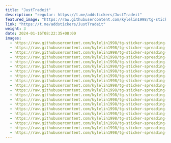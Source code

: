 ```yaml
---
title: "JustTradeit"
description: "regular: https://t.me/addstickers/JustTradeit"
featured_image: "https://raw.githubusercontent.com/kylelin1998/tg-sticker-spreading-worldwide-images/main/img/1013026a-6bf6-46cc-83e3-735b44c55054.jpg"
link: "https://t.me/addstickers/JustTradeit"
weight: 3
date: 2024-01-16T08:22:35+08:00
images:
  - https://raw.githubusercontent.com/kylelin1998/tg-sticker-spreading-worldwide-images/main/img/1013026a-6bf6-46cc-83e3-735b44c55054.jpg
  - https://raw.githubusercontent.com/kylelin1998/tg-sticker-spreading-worldwide-images/main/img/69f057a6-fef9-47d7-891a-97616c329093.jpg
  - https://raw.githubusercontent.com/kylelin1998/tg-sticker-spreading-worldwide-images/main/img/b6393fe1-3048-4bba-a238-8da90ab1b8b7.jpg
  - https://raw.githubusercontent.com/kylelin1998/tg-sticker-spreading-worldwide-images/main/img/d163805f-d588-4a27-bbe9-b81a3b77af62.jpg
  - https://raw.githubusercontent.com/kylelin1998/tg-sticker-spreading-worldwide-images/main/img/4379221b-8829-45fe-88be-5e76027c7cfe.jpg
  - https://raw.githubusercontent.com/kylelin1998/tg-sticker-spreading-worldwide-images/main/img/463ac017-7f8b-4c25-a93c-1708dd9c5db9.jpg
  - https://raw.githubusercontent.com/kylelin1998/tg-sticker-spreading-worldwide-images/main/img/a3adae70-6b6e-4ba8-bc3b-a03388628cb7.jpg
  - https://raw.githubusercontent.com/kylelin1998/tg-sticker-spreading-worldwide-images/main/img/2d294a16-2268-4861-81ac-b5631ef1a7a9.jpg
  - https://raw.githubusercontent.com/kylelin1998/tg-sticker-spreading-worldwide-images/main/img/c364c18d-48b4-4aef-b74d-6995e0c80951.jpg
  - https://raw.githubusercontent.com/kylelin1998/tg-sticker-spreading-worldwide-images/main/img/458398ef-56b8-4395-98ff-f5e64386649b.jpg
  - https://raw.githubusercontent.com/kylelin1998/tg-sticker-spreading-worldwide-images/main/img/f0ce7504-dbdc-4c2e-867a-ee3238f0e41f.jpg
  - https://raw.githubusercontent.com/kylelin1998/tg-sticker-spreading-worldwide-images/main/img/0be26341-322f-43f6-a438-77bae4926b3e.jpg
  - https://raw.githubusercontent.com/kylelin1998/tg-sticker-spreading-worldwide-images/main/img/cdb0e127-7eba-4be4-983c-1dbb0a1940d2.jpg
  - https://raw.githubusercontent.com/kylelin1998/tg-sticker-spreading-worldwide-images/main/img/6eb87b4f-bf0a-4e58-9ed3-e820bc184ab3.jpg
  - https://raw.githubusercontent.com/kylelin1998/tg-sticker-spreading-worldwide-images/main/img/0bdaac77-5a2d-4d8c-ab09-8140c6343247.jpg
  - https://raw.githubusercontent.com/kylelin1998/tg-sticker-spreading-worldwide-images/main/img/33bf84dc-a084-4c74-89e7-d5aee8fec7e3.jpg
  - https://raw.githubusercontent.com/kylelin1998/tg-sticker-spreading-worldwide-images/main/img/48d5f449-9c9e-43a8-b1fa-84a44f856186.jpg
  - https://raw.githubusercontent.com/kylelin1998/tg-sticker-spreading-worldwide-images/main/img/5907814c-4164-4709-b1e2-4a709bcaa128.jpg
  - https://raw.githubusercontent.com/kylelin1998/tg-sticker-spreading-worldwide-images/main/img/d7ccb96f-f06d-4edd-a08b-8c4de151399d.jpg
  - https://raw.githubusercontent.com/kylelin1998/tg-sticker-spreading-worldwide-images/main/img/413b7cc7-6dcc-443c-ba38-01b3f37a8ef0.jpg
---
```

